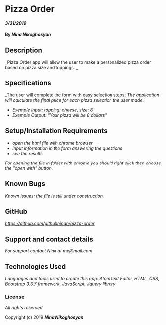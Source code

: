 # Pizza Order

#### _3/31/2019_

#### By _**Nina Nikoghosyan**_

## Description

_Pizza Order app will allow the user to make a personalized pizza order based on pizza size and toppings. _



## Specifications
_The user will complete the form with easy selection steps;
_The application will calculate the final price for each pizza selection the user made._

* _Exemple Input: topping: cheese, size: 8_
* _Exemple Output: "Your pizza will be 8 dollars"_

## Setup/Installation Requirements

* _open the html file with chrome browser_
* _input information in the form answering the questions_
* _see the results_


_For opening the file in folder with chrome you should right click then choose the "open with" button._

## Known Bugs

_Known issues: the file is still under construction._

## GitHub

_https://github.com/githubninan/pizza-order_


## Support and contact details

_For support contact Nina at me@mail.com_

## Technologies Used

_Languages and tools  used to create this app: Atom text Editor, HTML, CSS, Bootstrap 3.3.7 framework, JavaScript, Jquery library_

### License
_All rights reserved_


Copyright (c) 2019 **_Nina Nikoghosyan_**
